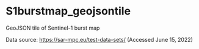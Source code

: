 # S1burstmap_geojsontile
GeoJSON tile of Sentinel-1 burst map

Data source: https://sar-mpc.eu/test-data-sets/ (Accessed June 15, 2022)

